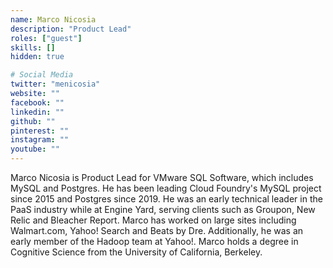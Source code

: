```yaml
---
name: Marco Nicosia
description: "Product Lead"
roles: ["guest"]
skills: []
hidden: true

# Social Media
twitter: "menicosia"
website: ""
facebook: ""
linkedin: ""
github: ""
pinterest: ""
instagram: ""
youtube: ""
---
```

<!-- markdownlint-disable MD041-->
Marco Nicosia is Product Lead for VMware SQL Software, which includes MySQL and Postgres. He has been leading Cloud Foundry's MySQL project since 2015 and Postgres since 2019. He was an early technical leader in the PaaS industry while at Engine Yard, serving clients such as Groupon, New Relic and Bleacher Report. Marco has worked on large sites including Walmart.com, Yahoo! Search and Beats by Dre. Additionally, he was an early member of the Hadoop team at Yahoo!. Marco holds a degree in Cognitive Science from the University of California, Berkeley.

<!--more-->
